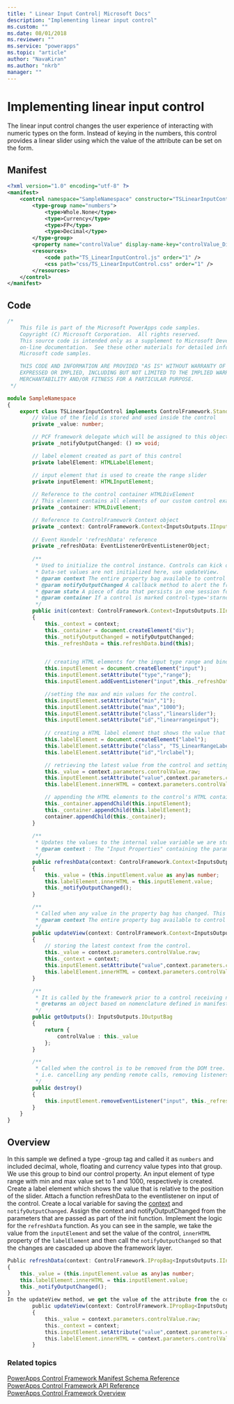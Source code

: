 ```yaml
---
title: " Linear Input Control| Microsoft Docs" 
description: "Implementing linear input control"
ms.custom: ""
ms.date: 08/01/2018
ms.reviewer: ""
ms.service: "powerapps"
ms.topic: "article"
author: "NavaKiran" 
ms.author: "nkrb" 
manager: "" 
---
```

# Implementing linear input control

The linear input control changes the user experience of interacting with numeric types on the form. Instead of keying in the numbers, this control provides a linear slider using which the value of the attribute can be set on the form.  

## Manifest

```xml
<?xml version="1.0" encoding="utf-8" ?>
<manifest>
	<control namespace="SampleNamespace" constructor="TSLinearInputControl" version="1.0.0" display-name-key="TS_LinearInputControl" description-key="TS_LinearInputControl_Desc" control-type="standard">
		<type-group name="numbers">
			<type>Whole.None</type>
			<type>Currency</type>
			<type>FP</type>
			<type>Decimal</type>
		</type-group>
		<property name="controlValue" display-name-key="controlValue_Display_Key" description-key="controlValue_Desc_Key" of-type-group="numbers" usage="bound" required="true" />
		<resources>
			<code path="TS_LinearInputControl.js" order="1" />
			<css path="css/TS_LinearInputControl.css" order="1" />
		</resources>
	</control>
</manifest>
```
## Code
```TypeScript
/*
	This file is part of the Microsoft PowerApps code samples. 
	Copyright (C) Microsoft Corporation.  All rights reserved. 
	This source code is intended only as a supplement to Microsoft Development Tools and/or  
	on-line documentation.  See these other materials for detailed information regarding  
	Microsoft code samples. 

	THIS CODE AND INFORMATION ARE PROVIDED "AS IS" WITHOUT WARRANTY OF ANY KIND, EITHER  
	EXPRESSED OR IMPLIED, INCLUDING BUT NOT LIMITED TO THE IMPLIED WARRANTIES OF  
	MERCHANTABILITY AND/OR FITNESS FOR A PARTICULAR PURPOSE. 
 */

module SampleNamespace
{
    export class TSLinearInputControl implements ControlFramework.StandardControl<InputsOutputs.IInputBag, InputsOutputs.IOutputBag> {
		// Value of the field is stored and used inside the control 
		private _value: number;

		// PCF framework delegate which will be assigned to this object which would be called whenever any update happens. 
		private _notifyOutputChanged: () => void;

		// label element created as part of this control
		private labelElement: HTMLLabelElement;

        // input element that is used to create the range slider
        private inputElement: HTMLInputElement;
 
        // Reference to the control container HTMLDivElement
		// This element contains all elements of our custom control example
		private _container: HTMLDivElement;

		// Reference to ControlFramework Context object
        private _context: ControlFramework.Context<InputsOutputs.IInputBag>;
        
        // Event Handelr 'refreshData' reference
        private _refreshData: EventListenerOrEventListenerObject;
        
		/**
		 * Used to initialize the control instance. Controls can kick off remote server calls and other initialization actions here.
		 * Data-set values are not initialized here, use updateView.
		 * @param context The entire property bag available to control via Context Object; It contains values as set up by the customizer mapped to property names defined in the manifest, as well as utility functions.
		 * @param notifyOutputChanged A callback method to alert the framework that the control has new outputs ready to be retrieved asynchronously.
		 * @param state A piece of data that persists in one session for a single user. Can be set at any point in a controls life cycle by calling 'setControlState' in the Mode interface.
		 * @param container If a control is marked control-type='starndard', it will receive an empty div element within which it can render its content.
		 */
        public init(context: ControlFramework.Context<InputsOutputs.IInputBag>, notifyOutputChanged: () => void, state: ControlFramework.Dictionary, container:HTMLDivElement)
        {
            this._context = context;
            this._container = document.createElement("div");
            this._notifyOutputChanged = notifyOutputChanged;
            this._refreshData = this.refreshData.bind(this);


            // creating HTML elements for the input type range and binding it to the function which refreshes the control data
            this.inputElement = document.createElement("input");
            this.inputElement.setAttribute("type","range");
            this.inputElement.addEventListener("input",this._refreshData);

            //setting the max and min values for the control.
            this.inputElement.setAttribute("min","1");
            this.inputElement.setAttribute("max","1000");
            this.inputElement.setAttribute("class","linearslider");
            this.inputElement.setAttribute("id","linearrangeinput");
            
            // creating a HTML label element that shows the value that is set on the linear range control
            this.labelElement = document.createElement("label");
            this.labelElement.setAttribute("class", "TS_LinearRangeLabel");
            this.labelElement.setAttribute("id","lrclabel");

            // retrieving the latest value from the control and setting it to the HTMl elements.
            this._value = context.parameters.controlValue.raw;
            this.inputElement.setAttribute("value",context.parameters.controlValue.formatted ? context.parameters.controlValue.formatted : "0");
            this.labelElement.innerHTML = context.parameters.controlValue.formatted ? context.parameters.controlValue.formatted : "0";

            // appending the HTML elements to the control's HTML container element.
            this._container.appendChild(this.inputElement);
            this._container.appendChild(this.labelElement);
            container.appendChild(this._container);
        }
        
        /**
		 * Updates the values to the internal value variable we are storing and also updates the html label that displays the value
		 * @param context : The "Input Properties" containing the parameters, control metadata and interface functions
		 */
        public refreshData(context: ControlFramework.Context<InputsOutputs.IInputBag>,)
        {
            this._value = (this.inputElement.value as any)as number;
            this.labelElement.innerHTML = this.inputElement.value;
            this._notifyOutputChanged();
        }

		/**
		 * Called when any value in the property bag has changed. This includes field values, data-sets, global values such as container height and width, offline status, control metadata values such as label, visible, etc.
		 * @param context The entire property bag available to control via Context Object; It contains values as set up by the customizer mapped to names defined in the manifest, as well as utility functions
		 */
        public updateView(context: ControlFramework.Context<InputsOutputs.IInputBag>,): void
        {
            // storing the latest context from the control.
            this._value = context.parameters.controlValue.raw;
            this._context = context;
            this.inputElement.setAttribute("value",context.parameters.controlValue.formatted ? context.parameters.controlValue.formatted : "");
            this.labelElement.innerHTML = context.parameters.controlValue.formatted ? context.parameters.controlValue.formatted : "";
        }

		/** 
		 * It is called by the framework prior to a control receiving new data. 
		 * @returns an object based on nomenclature defined in manifest, expecting object[s] for property marked as “bound” or “output”
		 */
        public getOutputs(): InputsOutputs.IOutputBag
        {
            return {
                controlValue : this._value
            };
        }

		/** 
 		 * Called when the control is to be removed from the DOM tree. Controls should use this call for cleanup.
		 * i.e. cancelling any pending remote calls, removing listeners, etc.
		 */
        public destroy()
        {
            this.inputElement.removeEventListener("input", this._refreshData);
        }
    }
}
```

## Overview

In this sample we defined a type -group tag and called it as `numbers` and included decimal, whole, floating and currency value types into that group. We use this group to bind our control property. 
An input element of type range with min and max value set to 1 and 1000, respectively is created. 
Create a label element which shows the value that is relative to the position of the slider. Attach a function refreshData to the eventlistener on input of the control. 
Create a local variable for saving the [context](../reference/context.md) and `notifyOutputChanged`. Assign the context and notifyOutputChanged from the parameters that are passed as part of the init function. 
Implement the logic for the `refreshData` function. As you can see in the sample, we take the value from the `inputElement` and set the value of the control, `innerHTML` property of the `labelElement` and then call the `notifyOutputChanged` so that the changes are cascaded up above the framework layer. 

```TypeScript
Public refreshData(context: ControlFramework.IPropBag<InputsOutputs.IInputBag>,) 
{ 
    this._value = (this.inputElement.value as any)as number; 
    this.labelElement.innerHTML = this.inputElement.value; 
    this._notifyOutputChanged(); 
} 
In the updateView method, we get the value of the attribute from the context.parameters and then set it to the value variable which stores the control value and also the input elements in the control. 
        public updateView(context: ControlFramework.IPropBag<InputsOutputs.IInputBag>,): void 
        { 
            this._value = context.parameters.controlValue.raw; 
            this._context = context; 
            this.inputElement.setAttribute("value",context.parameters.controlValue.formatted ? context.parameters.controlValue.formatted : ""); 
            this.labelElement.innerHTML = context.parameters.controlValue.formatted ? context.parameters.controlValue.formatted : ""; 
        } 
 ```

 ### Related topics

[PowerApps Control Framework Manifest Schema Reference](../manifest-schema-reference/index.md)<br />
[PowerApps Control Framework API Reference](../index.md)<br />
[PowerApps Control Framework Overview](../powerapps-control-framework-overview.md)
